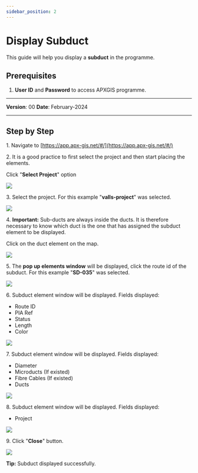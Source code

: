 ```yaml
---
sidebar_position: 2
---
```


# Display Subduct

This guide will help you display a **subduct** in the programme.

## **Prerequisites**
1.	**User ID** and **Password** to access APXGIS programme.

------------

**Version**: 00
**Date**: February-2024

------------
## **Step by Step**


1\. Navigate to [https://app.apx-gis.net/#/](https://app.apx-gis.net/#/)


2\. It is a good practice to first select the project and then start placing the elements.

Click "**Select Project**" option

![](https://ajeuwbhvhr.cloudimg.io/colony-recorder.s3.amazonaws.com/files/2024-01-31/adfc5210-5a7f-4fd3-825a-f74d9f7a2430/ascreenshot.jpeg?tl_px=0,0&br_px=1238,692&force_format=png&width=1120.0&wat=1&wat_opacity=1&wat_gravity=northwest&wat_url=https://colony-recorder.s3.amazonaws.com/images/watermarks/14B8A6_standard.png&wat_pad=467,-1)


3\. Select the project. For this example "**valls-project**" was selected.

![](https://ajeuwbhvhr.cloudimg.io/colony-recorder.s3.amazonaws.com/files/2024-01-31/d01b42d4-da21-40e3-bd3a-2fd8adfcdac9/ascreenshot.jpeg?tl_px=0,0&br_px=1238,692&force_format=png&width=1120.0&wat=1&wat_opacity=1&wat_gravity=northwest&wat_url=https://colony-recorder.s3.amazonaws.com/images/watermarks/14B8A6_standard.png&wat_pad=468,191)


4\. **Important:** Sub-ducts are always inside the ducts. It is therefore necessary to know which duct is the one that has assigned the subduct element to be displayed. 

Click on the duct element on the map.

![](https://ajeuwbhvhr.cloudimg.io/colony-recorder.s3.amazonaws.com/files/2024-01-31/130d21f8-002c-4c6a-a8fa-499c2ac29b17/ascreenshot.jpeg?tl_px=0,0&br_px=1921,791&force_format=png&width=1120.0&wat=1&wat_opacity=1&wat_gravity=northwest&wat_url=https://colony-recorder.s3.amazonaws.com/images/watermarks/14B8A6_standard.png&wat_pad=566,200)


5\. The **pop up elements window** will be displayed, click the route id of the subduct. For this example "**SD-035**" was selected.

![](https://ajeuwbhvhr.cloudimg.io/colony-recorder.s3.amazonaws.com/files/2024-01-31/2874675a-c28c-4d76-9506-284ea4a79059/ascreenshot.jpeg?tl_px=236,0&br_px=1475,692&force_format=png&width=1120.0&wat=1&wat_opacity=1&wat_gravity=northwest&wat_url=https://colony-recorder.s3.amazonaws.com/images/watermarks/14B8A6_standard.png&wat_pad=524,261)


6\. Subduct element window will be displayed. Fields displayed:

- Route ID
- PIA Ref
- Status
- Length
- Color

![](https://ajeuwbhvhr.cloudimg.io/colony-recorder.s3.amazonaws.com/files/2024-01-31/256a37db-f38d-4971-bdb5-8ee6676c029e/screenshot.jpeg?tl_px=0,0&br_px=1566,889&force_format=png&width=1120.0)


7\. Subduct element window will be displayed.  Fields displayed:

- Diameter
- Microducts (If existed)
- Fibre Cables (If existed)
- Ducts

![](https://ajeuwbhvhr.cloudimg.io/colony-recorder.s3.amazonaws.com/files/2024-01-31/bbd9392d-b3d8-43d0-83d0-0613ff8e26e2/screenshot.jpeg?tl_px=0,0&br_px=1573,889&force_format=png&width=1120.0)


8\. Subduct element window will be displayed. Fields displayed:

- Project

![](https://ajeuwbhvhr.cloudimg.io/colony-recorder.s3.amazonaws.com/files/2024-01-31/5730d70c-4d9f-4f47-b30f-1e07042f6765/screenshot.jpeg?tl_px=0,0&br_px=1601,889&force_format=png&width=1120.0)


9\. Click "**Close**" button.

![](https://ajeuwbhvhr.cloudimg.io/colony-recorder.s3.amazonaws.com/files/2024-01-31/b16c2b5d-640c-4967-9612-f681dd863967/ascreenshot.jpeg?tl_px=0,0&br_px=1719,791&force_format=png&width=1120.0&wat=1&wat_opacity=1&wat_gravity=northwest&wat_url=https://colony-recorder.s3.amazonaws.com/images/watermarks/14B8A6_standard.png&wat_pad=300,454)


**Tip:** Subduct displayed successfully.

